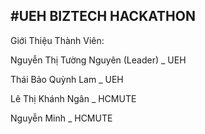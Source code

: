 #UEH BIZTECH HACKATHON
---------------------------------------------------------------------------------
Giới Thiệu Thành Viên:
<p>Nguyễn Thị Tường Nguyên (Leader) _ UEH</p>
<p>Thái Bảo Quỳnh Lam _ UEH</p>
<p>Lê Thị Khánh Ngân _ HCMUTE</p>
<p>Nguyễn Minh _ HCMUTE</p>
